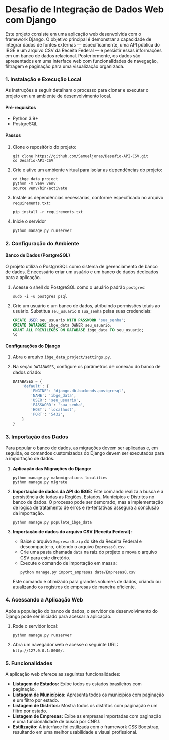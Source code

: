 
# Desafio de Integração de Dados Web com Django

Este projeto consiste em uma aplicação web desenvolvida com o framework Django. O objetivo principal é demonstrar a capacidade de integrar dados de fontes externas — especificamente, uma API pública do IBGE e um arquivo CSV da Receita Federal — e persistir essas informações em um banco de dados relacional. Posteriormente, os dados são apresentados em uma interface web com funcionalidades de navegação, filtragem e paginação para uma visualização organizada.



### 1\. Instalação e Execução Local

As instruções a seguir detalham o processo para clonar e executar o projeto em um ambiente de desenvolvimento local.

#### Pré-requisitos

  * Python 3.9+
  * PostgreSQL

#### Passos

1.  Clone o repositório do projeto:

    ```
    git clone https://github.com/Samueljonas/Desafio-API-CSV.git
    cd Desafio-API-CSV
    ```

2.  Crie e ative um ambiente virtual para isolar as dependências do projeto:

    ```
    cd ibge_data_project
    python -m venv venv
    source venv/bin/activate
    ```

3.  Instale as dependências necessárias, conforme especificado no arquivo `requirements.txt`:

    ```
    pip install -r requirements.txt
    ```


4.  Inicie o servidor

    ```
    python manage.py runserver
    ```


### 2\. Configuração do Ambiente

#### Banco de Dados (PostgreSQL)

O projeto utiliza o PostgreSQL como sistema de gerenciamento de banco de dados. É necessário criar um usuário e um banco de dados dedicados para a aplicação.

1.  Acesse o shell do PostgreSQL como o usuário padrão `postgres`:

    ```
    sudo -i -u postgres psql
    ```

2.  Crie um usuário e um banco de dados, atribuindo permissões totais ao usuário. Substitua `seu_usuario` e `sua_senha` pelas suas credenciais:

    ```sql
    CREATE USER seu_usuario WITH PASSWORD 'sua_senha';
    CREATE DATABASE ibge_data OWNER seu_usuario;
    GRANT ALL PRIVILEGES ON DATABASE ibge_data TO seu_usuario;
    \q
    ```

#### Configurações do Django

1.  Abra o arquivo `ibge_data_project/settings.py`.

2.  Na seção `DATABASES`, configure os parâmetros de conexão do banco de dados criado:

    ```python
    DATABASES = {
        'default': {
            'ENGINE': 'django.db.backends.postgresql',
            'NAME': 'ibge_data',
            'USER': 'seu_usuario',
            'PASSWORD': 'sua_senha',
            'HOST': 'localhost',
            'PORT': '5432',
        }
    }
    ```

### 3\. Importação dos Dados

Para popular o banco de dados, as migrações devem ser aplicadas e, em seguida, os comandos customizados do Django devem ser executados para a importação de dados.

1.  **Aplicação das Migrações do Django:**

    ```
    python manage.py makemigrations localities
    python manage.py migrate
    ```

2.  **Importação de dados da API do IBGE:**
    Este comando realiza a busca e a persistência de todas as Regiões, Estados, Municípios e Distritos no banco de dados. O processo pode ser demorado, mas a implementação de lógica de tratamento de erros e re-tentativas assegura a conclusão da importação.

    ```
    python manage.py populate_ibge_data
    ```

3.  **Importação de dados do arquivo CSV (Receita Federal):**

      * Baixe o arquivo `Empresas0.zip` do site da Receita Federal e descompacte-o, obtendo o arquivo `Empresas0.csv`.
      * Crie uma pasta chamada `data` na raiz do projeto e mova o arquivo CSV para este diretório.
      * Execute o comando de importação em massa:
        ```
        python manage.py import_empresas data/Empresas0.csv
        ```

    Este comando é otimizado para grandes volumes de dados, criando ou atualizando os registros de empresas de maneira eficiente.

### 4\. Acessando a Aplicação Web

Após a população do banco de dados, o servidor de desenvolvimento do Django pode ser iniciado para acessar a aplicação.

1.  Rode o servidor local:

    ```
    python manage.py runserver
    ```

2.  Abra um navegador web e acesse o seguinte URL: `http://127.0.0.1:8000/`.

### 5\. Funcionalidades

A aplicação web oferece as seguintes funcionalidades:

  * **Listagem de Estados:** Exibe todos os estados brasileiros com paginação.
  * **Listagem de Municípios:** Apresenta todos os municípios com paginação e um filtro por estado.
  * **Listagem de Distritos:** Mostra todos os distritos com paginação e um filtro por estado.
  * **Listagem de Empresas:** Exibe as empresas importadas com paginação e uma funcionalidade de busca por CNPJ.
  * **Estilização:** A interface foi estilizada com o framework CSS Bootstrap, resultando em uma melhor usabilidade e visual profissional.
